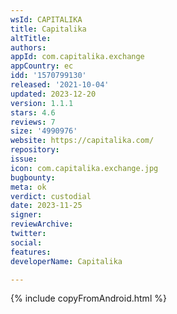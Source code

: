 ```yaml
---
wsId: CAPITALIKA
title: Capitalika
altTitle: 
authors: 
appId: com.capitalika.exchange
appCountry: ec
idd: '1570799130'
released: '2021-10-04'
updated: 2023-12-20
version: 1.1.1
stars: 4.6
reviews: 7
size: '4990976'
website: https://capitalika.com/
repository: 
issue: 
icon: com.capitalika.exchange.jpg
bugbounty: 
meta: ok
verdict: custodial
date: 2023-11-25
signer: 
reviewArchive: 
twitter: 
social: 
features: 
developerName: Capitalika

---
```


{% include copyFromAndroid.html %}
